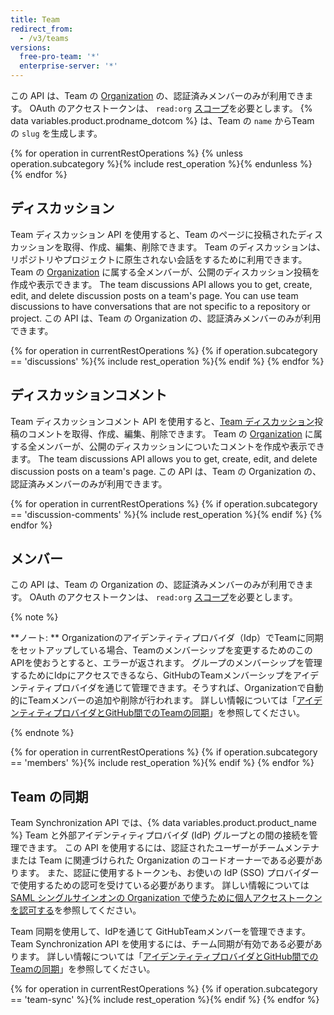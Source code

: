 ```yaml
---
title: Team
redirect_from:
  - /v3/teams
versions:
  free-pro-team: '*'
  enterprise-server: '*'
---
```


この API は、Team の [Organization](/v3/orgs) の、認証済みメンバーのみが利用できます。 OAuth のアクセストークンは、 `read:org` [スコープ](/apps/building-oauth-apps/understanding-scopes-for-oauth-apps/)を必要とします。 {% data variables.product.prodname_dotcom %} は、Team の `name` からTeam の `slug` を生成します。

{% for operation in currentRestOperations %}
  {% unless operation.subcategory %}{% include rest_operation %}{% endunless %}
{% endfor %}

## ディスカッション

Team ディスカッション API を使用すると、Team のページに投稿されたディスカッションを取得、作成、編集、削除できます。 Team のディスカッションは、リポジトリやプロジェクトに原生されない会話をするために利用できます。 Team の [Organization](/v3/orgs) に属する全メンバーが、公開のディスカッション投稿を作成や表示できます。 The team discussions API allows you to get, create, edit, and delete discussion posts on a team's page. You can use team discussions to have conversations that are not specific to a repository or project. この API は、Team の Organization の、認証済みメンバーのみが利用できます。

{% for operation in currentRestOperations %}
  {% if operation.subcategory == 'discussions' %}{% include rest_operation %}{% endif %}
{% endfor %}

## ディスカッションコメント

Team ディスカッションコメント API を使用すると、[Team ディスカッション](/v3/teams/discussions)投稿のコメントを取得、作成、編集、削除できます。 Team の [Organization](/v3/orgs) に属する全メンバーが、公開のディスカッションについたコメントを作成や表示できます。 The team discussions API allows you to get, create, edit, and delete discussion posts on a team's page. この API は、Team の Organization の、認証済みメンバーのみが利用できます。

{% for operation in currentRestOperations %}
  {% if operation.subcategory == 'discussion-comments' %}{% include rest_operation %}{% endif %}
{% endfor %}

## メンバー

この API は、Team の Organization の、認証済みメンバーのみが利用できます。 OAuth のアクセストークンは、 `read:org` [スコープ](/apps/building-oauth-apps/understanding-scopes-for-oauth-apps/)を必要とします。

{% note %}

**ノート: ** Organizationのアイデンティティプロバイダ（Idp）でTeamに同期をセットアップしている場合、Teamのメンバーシップを変更するためのこのAPIを使おうとすると、エラーが返されます。 グループのメンバーシップを管理するためにIdpにアクセスできるなら、GitHubのTeamメンバーシップをアイデンティティプロバイダを通じて管理できます。そうすれば、Organizationで自動的にTeamメンバーの追加や削除が行われます。 詳しい情報については「<a href="/github/setting-up-and-managing-organizations-and-teams/managing-team-synchronization-for-your-organization" class="dotcom-only">アイデンティティプロバイダとGitHub間でのTeamの同期</a>」を参照してください。

{% endnote %}

{% for operation in currentRestOperations %}
  {% if operation.subcategory == 'members' %}{% include rest_operation %}{% endif %}
{% endfor %}

## Team の同期

Team Synchronization API では、{% data variables.product.product_name %} Team と外部アイデンティティプロバイダ (IdP) グループとの間の接続を管理できます。 この API を使用するには、認証されたユーザーがチームメンテナまたは Team に関連づけられた Organization のコードオーナーである必要があります。 また、認証に使用するトークンも、お使いの IdP (SSO) プロバイダーで使用するための認可を受けている必要があります。 詳しい情報については<a href="/github/authenticating-to-github/authorizing-a-personal-access-token-for-use-with-saml-single-sign-on" class="dotcom-only">SAML シングルサインオンの Organization で使うために個人アクセストークンを認可する</a>を参照してください。

Team 同期を使用して、IdPを通じて GitHubTeamメンバーを管理できます。 Team Synchronization API を使用するには、チーム同期が有効である必要があります。 詳しい情報については「<a href="/github/setting-up-and-managing-organizations-and-teams/managing-team-synchronization-for-your-organization" class="dotcom-only">アイデンティティプロバイダとGitHub間でのTeamの同期</a>」を参照してください。

{% for operation in currentRestOperations %}
  {% if operation.subcategory == 'team-sync' %}{% include rest_operation %}{% endif %}
{% endfor %}
